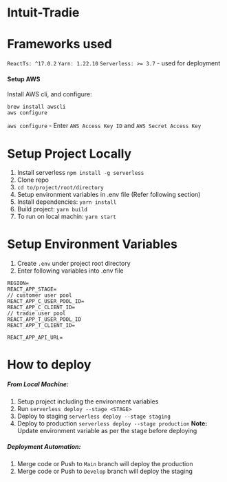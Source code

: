 # Intuit-Tradie

# Frameworks used

`ReactTs: ^17.0.2`
`Yarn: 1.22.10`
`Serverless: >= 3.7` - used for deployment

#### Setup AWS

Install AWS cli, and configure:

```
brew install awscli
aws configure
```

`aws configure` - Enter `AWS Access Key ID` and `AWS Secret Access Key`

# Setup Project Locally

1. Install serverless `npm install -g serverless`
2. Clone repo
3. `cd to/project/root/directory`
4. Setup environment variables in .env file (Refer following section)
5. Install dependencies: `yarn install`
6. Build project: `yarn build`
7. To run on local machin: `yarn start`

# Setup Environment Variables

1. Create `.env` under project root directory
2. Enter following variables into .env file

```
REGION=
REACT_APP_STAGE=
// customer user pool
REACT_APP_C_USER_POOL_ID=
REACT_APP_C_CLIENT_ID=
// tradie user pool
REACT_APP_T_USER_POOL_ID
REACT_APP_T_CLIENT_ID=

REACT_APP_API_URL=
```

# How to deploy

##### From Local Machine:

1. Setup project including the environment variables
2. Run `serverless deploy --stage <STAGE>`
3. Deploy to staging `serverless deploy --stage staging`
4. Deploy to production `serverless deploy --stage production`
   **Note:** Update environment variable as per the stage before deploying

##### Deployment Automation:

1. Merge code or Push to `Main` branch will deploy the production
2. Merge code or Push to `Develop` branch will deploy the staging
